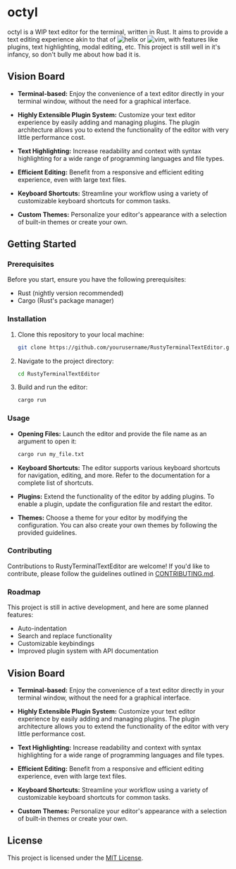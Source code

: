 # octyl

octyl is a WIP text editor for the terminal, written in Rust. It aims to provide a text editing experience akin to that of ![helix](https://helix-editor.com/) or ![vim](https://www.vim.org/), with features like plugins, text highlighting, modal editing, etc. This project is still well in it's infancy, so don't bully me about how bad it is.









## Vision Board

- **Terminal-based:** Enjoy the convenience of a text editor directly in your terminal window, without the need for a graphical interface.

- **Highly Extensible Plugin System:** Customize your text editor experience by easily adding and managing plugins. The plugin architecture allows you to extend the functionality of the editor with very little performance cost.

- **Text Highlighting:** Increase readability and context with syntax highlighting for a wide range of programming languages and file types.

- **Efficient Editing:** Benefit from a responsive and efficient editing experience, even with large text files.

- **Keyboard Shortcuts:** Streamline your workflow using a variety of customizable keyboard shortcuts for common tasks.

- **Custom Themes:** Personalize your editor's appearance with a selection of built-in themes or create your own.

## Getting Started

### Prerequisites

Before you start, ensure you have the following prerequisites:

- Rust (nightly version recommended)
- Cargo (Rust's package manager)

### Installation

1. Clone this repository to your local machine:

   ```bash
   git clone https://github.com/yourusername/RustyTerminalTextEditor.git
   ```

2. Navigate to the project directory:

   ```bash
   cd RustyTerminalTextEditor
   ```

3. Build and run the editor:

   ```bash
   cargo run
   ```

### Usage

- **Opening Files:** Launch the editor and provide the file name as an argument to open it:

  ```bash
  cargo run my_file.txt
  ```

- **Keyboard Shortcuts:** The editor supports various keyboard shortcuts for navigation, editing, and more. Refer to the documentation for a complete list of shortcuts.

- **Plugins:** Extend the functionality of the editor by adding plugins. To enable a plugin, update the configuration file and restart the editor.

- **Themes:** Choose a theme for your editor by modifying the configuration. You can also create your own themes by following the provided guidelines.

### Contributing

Contributions to RustyTerminalTextEditor are welcome! If you'd like to contribute, please follow the guidelines outlined in [CONTRIBUTING.md](CONTRIBUTING.md).

### Roadmap

This project is still in active development, and here are some planned features:

- Auto-indentation
- Search and replace functionality
- Customizable keybindings
- Improved plugin system with API documentation

## Vision Board

- **Terminal-based:** Enjoy the convenience of a text editor directly in your terminal window, without the need for a graphical interface.

- **Highly Extensible Plugin System:** Customize your text editor experience by easily adding and managing plugins. The plugin architecture allows you to extend the functionality of the editor with very little performance cost.

- **Text Highlighting:** Increase readability and context with syntax highlighting for a wide range of programming languages and file types.

- **Efficient Editing:** Benefit from a responsive and efficient editing experience, even with large text files.

- **Keyboard Shortcuts:** Streamline your workflow using a variety of customizable keyboard shortcuts for common tasks.

- **Custom Themes:** Personalize your editor's appearance with a selection of built-in themes or create your own.

## License

This project is licensed under the [MIT License](LICENSE).
